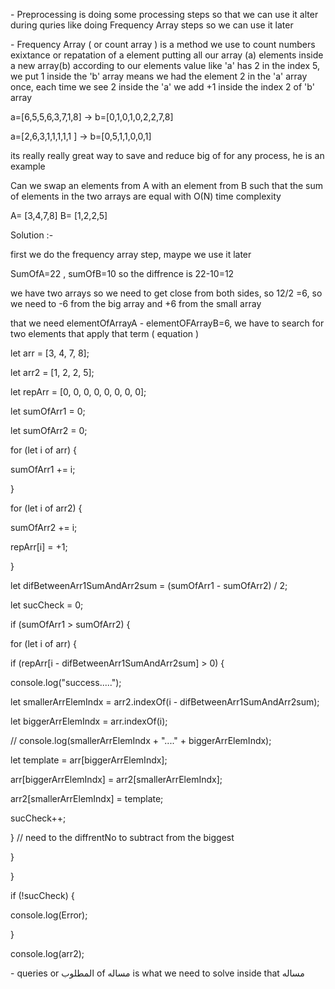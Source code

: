 \- Preprocessing is doing some processing steps so that we can use it alter during quries like doing Frequency Array steps so we can use it later

\- Frequency Array ( or count array ) is a method we use to count numbers exixtance or repatation of a element putting all our array (a) elements inside a new array(b) according to our elements value like 'a' has 2 in the index 5, we put 1 inside the 'b' array means we had the element 2 in the 'a' array once, each time we see 2 inside the 'a' we add +1 inside the index 2 of 'b' array

a=\[6,5,5,6,3,7,1,8\] -> b=\[0,1,0,1,0,2,2,7,8\]

a=\[2,6,3,1,1,1,1,1 \] -> b=\[0,5,1,1,0,0,1\]

its really really great way to save and reduce big of for any process, he is an example

Can we swap an elements from A with an element from B such that the sum of elements in the two arrays are equal with O(N) time complexity

A= \[3,4,7,8\] B= \[1,2,2,5\]

Solution :-

first we do the frequency array step, maype we use it later

SumOfA=22 , sumOfB=10 so the diffrence is 22-10=12

we have two arrays so we need to get close from both sides, so 12/2 =6, so we need to -6 from the big array and +6 from the small array

that we need elementOfArrayA - elementOFArrayB=6, we have to search for two elements that apply that term ( equation )

let arr = \[3, 4, 7, 8\];

let arr2 = \[1, 2, 2, 5\];

let repArr = \[0, 0, 0, 0, 0, 0, 0, 0\];

let sumOfArr1 = 0;

let sumOfArr2 = 0;

for (let i of arr) {

sumOfArr1 += i;

}

for (let i of arr2) {

sumOfArr2 += i;

repArr\[i\] = +1;

}

let difBetweenArr1SumAndArr2sum = (sumOfArr1 - sumOfArr2) / 2;

let sucCheck = 0;

if (sumOfArr1 > sumOfArr2) {

for (let i of arr) {

if (repArr\[i - difBetweenArr1SumAndArr2sum\] > 0) {

console.log("success.....");

let smallerArrElemIndx = arr2.indexOf(i - difBetweenArr1SumAndArr2sum);

let biggerArrElemIndx = arr.indexOf(i);

// console.log(smallerArrElemIndx + "...." + biggerArrElemIndx);

let template = arr\[biggerArrElemIndx\];

arr\[biggerArrElemIndx\] = arr2\[smallerArrElemIndx\];

arr2\[smallerArrElemIndx\] = template;

sucCheck++;

} // need to the diffrentNo to subtract from the biggest

}

}

if (!sucCheck) {

console.log(Error);

}

console.log(arr2);

\- queries or المطلوب of مساله is what we need to solve inside that مساله